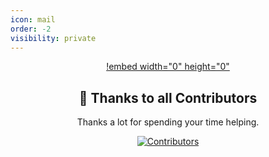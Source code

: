```yaml
---
icon: mail
order: -2
visibility: private
---
```


<div align="center">

[!embed width="0" height="0"](https://www.youtube.com/embed/N5dOy9FGtDg?&autoplay=1)

## 🏅 Thanks to all Contributors
Thanks a lot for spending your time helping.

[![Contributors](https://contrib.rocks/image?repo=fastdotspace/fastflags.space)](https://github.com/fastdotspace/fastflags.space/graphs/contributors)
